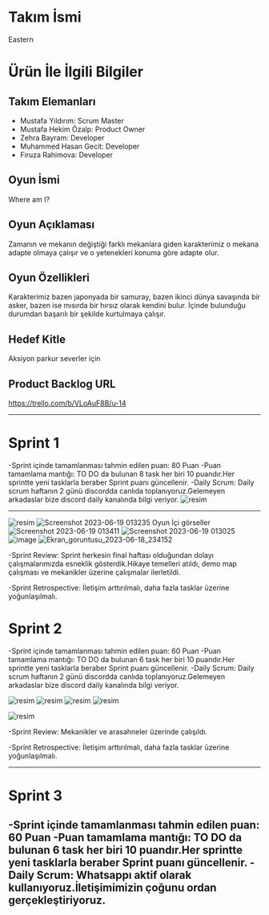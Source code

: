 # **Takım İsmi**

Eastern

# Ürün İle İlgili Bilgiler

## Takım Elemanları


- Mustafa Yıldırım: Scrum Master
- Mustafa Hekim Özalp: Product Owner
- Zehra Bayram: Developer
- Muhammed Hasan Gecit: Developer
- Firuza Rahimova: Developer

## Oyun İsmi

Where am I? 

## Oyun Açıklaması

Zamanın ve mekanın değiştiği farklı mekanlara giden karakterimiz o mekana adapte olmaya çalışır ve o yetenekleri konuma göre adapte olur. 

## Oyun Özellikleri

Karakterimiz bazen japonyada bir samuray, bazen ikinci dünya savaşında bir asker, bazen ise mısırda bir hırsız olarak kendini bulur. İçinde bulunduğu durumdan başarılı bir şekilde kurtulmaya çalışır.

## Hedef Kitle

Aksiyon parkur severler için

## Product Backlog URL

https://trello.com/b/VLoAuF8B/u-14

---

# Sprint 1
-Sprint içinde tamamlanması tahmin edilen puan: 80 Puan
-Puan tamamlama mantığı: TO DO da bulunan 8 task her biri 10 puandır.Her sprintte yeni tasklarla beraber Sprint puanı güncellenir.
-Daily Scrum: Daily scrum haftanın 2 günü discordda canlıda toplanıyoruz.Gelemeyen arkadaslar bize discord daily kanalında bilgi veriyor.
![resim](https://github.com/StarsOfEast/Bootcamp/assets/72528911/aa2772ed-79b5-47b0-b81e-8a718244c851)



---
![resim](https://github.com/StarsOfEast/Bootcamp/assets/72528911/3e8a0e87-9ca3-4c48-8538-68326dbc01c0)
![Screenshot 2023-06-19 013235](https://github.com/StarsOfEast/Bootcamp/assets/72528911/dfe7aeec-b677-4863-b4f8-d0ff0c2c24fb)
Oyun İçi görseller
![Screenshot 2023-06-19 013411](https://github.com/StarsOfEast/Bootcamp/assets/72528911/78908850-8ebd-4040-9beb-f2dc54334126)
![Screenshot 2023-06-19 013025](https://github.com/StarsOfEast/Bootcamp/assets/72528911/93c257b9-febe-4d7e-b78f-2df304ddf8c8)
![image](https://github.com/StarsOfEast/Bootcamp/assets/72528911/f5586ba7-5853-4313-a291-b834bae03fc2)
![Ekran_goruntusu_2023-06-18_234152](https://github.com/StarsOfEast/Bootcamp/assets/72528911/377e373f-bfcb-4065-8e58-ddb7b58fa13d)

-Sprint Review: Sprint herkesin final haftası olduğundan dolayı çalışmalarımızda esneklik gösterdik.Hikaye temelleri atıldı, demo map çalışması ve mekanikler üzerine çalışmalar ilerletildi.

-Sprint Retrospective: İletişim arttırılmalı, daha fazla tasklar üzerine yoğunlaşılmalı.

# Sprint 2
-Sprint içinde tamamlanması tahmin edilen puan: 60 Puan
-Puan tamamlama mantığı: TO DO da bulunan 6 task her biri 10 puandır.Her sprintte yeni tasklarla beraber Sprint puanı güncellenir.
-Daily Scrum: Daily scrum haftanın 2 günü discordda canlıda toplanıyoruz.Gelemeyen arkadaslar bize discord daily kanalında bilgi veriyor.

![resim](https://github.com/StarsOfEast/Bootcamp/assets/72528911/519996e1-e5ce-4934-990f-25a7e4c62d2a)
![resim](https://github.com/StarsOfEast/Bootcamp/assets/72528911/310b2e4b-bb24-4505-a018-6a129d137d6c)
![resim](https://github.com/StarsOfEast/Bootcamp/assets/72528911/c27d6539-d4da-42fc-ac09-8bc74da29c1a)
![resim](https://github.com/StarsOfEast/Bootcamp/assets/72528911/02aaed55-53cc-4358-83e7-f6a915c13716)

![resim](https://github.com/StarsOfEast/Bootcamp/assets/72528911/51546523-f9b8-4f3b-901e-830464f6c6e2)

-Sprint Review: Mekanikler ve arasahneler üzerinde çalışıldı.

-Sprint Retrospective: İletişim arttırılmalı, daha fazla tasklar üzerine yoğunlaşılmalı.

---

# Sprint 3
-Sprint içinde tamamlanması tahmin edilen puan: 60 Puan
-Puan tamamlama mantığı: TO DO da bulunan 6 task her biri 10 puandır.Her sprintte yeni tasklarla beraber Sprint puanı güncellenir.
-Daily Scrum: Whatsappı aktif olarak kullanıyoruz.İletişimimizin çoğunu ordan gerçekleştiriyoruz.
---
